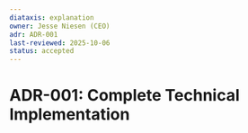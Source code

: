 ```yaml
---
diataxis: explanation
owner: Jesse Niesen (CEO)
adr: ADR-001
last-reviewed: 2025-10-06
status: accepted
---
```


# ADR-001: Complete Technical Implementation
